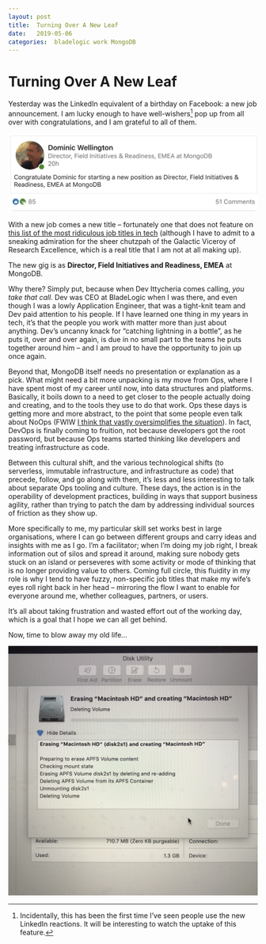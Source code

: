 ```yaml
---
layout: post
title:  Turning Over A New Leaf 
date:   2019-05-06 
categories:  bladelogic work MongoDB 
---
```


# Turning Over A New Leaf


Yesterday was the LinkedIn equivalent of a birthday on Facebook: a new job announcement. I am lucky enough to have well-wishers[^1] pop up from all over with congratulations, and I am grateful to all of them.

![|1116x0](/images/061833.png)

With a new job comes a new title – fortunately one that does not feature on [this list of the most ridiculous job titles in tech](<https://www.cbinsights.com/research/most-absurd-tech-job-titles/>) (although I have to admit to a sneaking admiration for the sheer chutzpah of the Galactic Viceroy of Research Excellence, which is a real title that I am not at all making up).

The new gig is as **Director, Field Initiatives and Readiness, EMEA** at MongoDB. 

Why there? Simply put, because when Dev Ittycheria comes calling, *you take that call*. Dev was CEO at BladeLogic when I was there, and even though I was a lowly Application Engineer, that was a tight-knit team and Dev paid attention to his people. If I have learned one thing in my years in tech, it’s that the people you work with matter more than just about anything. Dev’s uncanny knack for “catching lightning in a bottle”, as he puts it, over and over again, is due in no small part to the teams he puts together around him – and I am proud to have the opportunity to join up once again.

Beyond that, MongoDB itself needs no presentation or explanation as a pick. What might need a bit more unpacking is my move from Ops, where I have spent most of my career until now, into data structures and platforms. Basically, it boils down to a need to get closer to the people actually doing and creating, and to the tools they use to do that work. Ops these days is getting more and more abstract, to the point that some people even talk about NoOps (FWIW [I think that vastly oversimplifies the situation](https://www.linkedin.com/pulse/noops-terrible-idea-dominic-wellington)). In fact, DevOps is finally coming to fruition, not because developers got the root password, but because Ops teams started thinking like developers and treating infrastructure as code.

Between this cultural shift, and the various technological shifts (to serverless, immutable infrastructure, and infrastructure as code) that precede, follow, and go along with them, it’s less and less interesting to talk about separate Ops tooling and culture. These days, the action is in the operability of development practices, building in ways that support business agility, rather than trying to patch the dam by addressing individual sources of friction as they show up.

More specifically to me, my particular skill set works best in large organisations, where I can go between different groups and carry ideas and insights with me as I go. I’m a facilitator; when I’m doing my job right, I break information out of silos and spread it around, making sure nobody gets stuck on an island or perseveres with some activity or mode of thinking that is no longer providing value to others. Coming full circle, this fluidity in my role is why I tend to have fuzzy, non-specific job titles that make my wife’s eyes roll right back in her head – mirroring the flow I want to enable for everyone around me, whether colleagues, partners, or users. 

It’s all about taking frustration and wasted effort out of the working day, which is a goal that I hope we can all get behind.

Now, time to blow away my old life…

![|3024x0](/images/0BB59106-3151-43CE-A457-E2ED2D62BCF0.jpg)

[^1]: Incidentally, this has been the first time I’ve seen people use the new LinkedIn reactions. It will be interesting to watch the uptake of this feature.

               